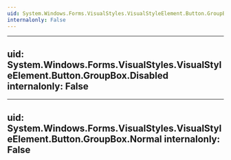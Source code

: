 ```yaml
---
uid: System.Windows.Forms.VisualStyles.VisualStyleElement.Button.GroupBox
internalonly: False
---
```


---
uid: System.Windows.Forms.VisualStyles.VisualStyleElement.Button.GroupBox.Disabled
internalonly: False
---

---
uid: System.Windows.Forms.VisualStyles.VisualStyleElement.Button.GroupBox.Normal
internalonly: False
---
